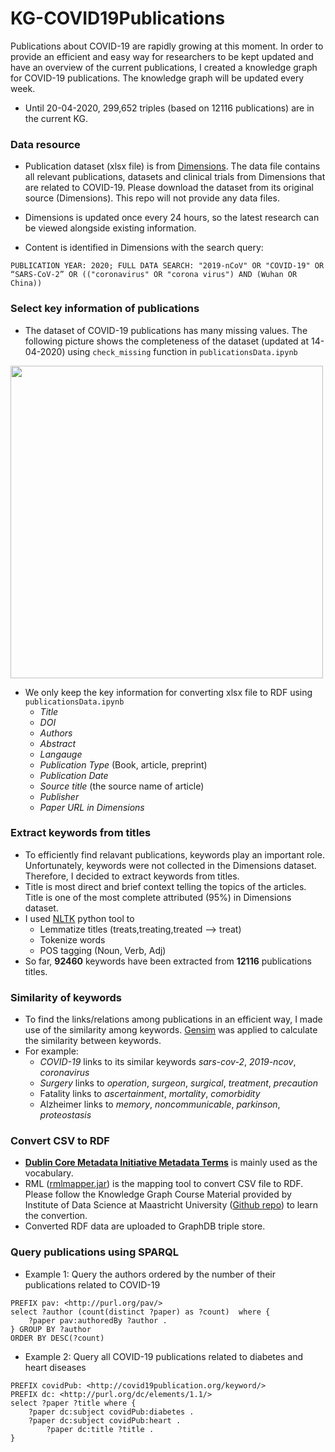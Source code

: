 # KG-COVID19Publications
Publications about COVID-19 are rapidly growing at this moment. In order to provide an efficient and easy way for researchers to be kept updated and have an overview of the current publications, I created a knowledge graph for COVID-19 publications. The knowledge graph will be updated every week. 

- Until 20-04-2020, 299,652 triples (based on 12116 publications) are in the current KG.

### Data resource 

- Publication dataset (xlsx file) is from [Dimensions](https://dimensions.figshare.com/articles/Dimensions_COVID-19_publications_datasets_and_clinical_trials/11961063). The data file contains all relevant publications, datasets and clinical trials from Dimensions that are related to COVID-19. Please download the dataset from its original source (Dimensions). This repo will not provide any data files.

- Dimensions is updated once every 24 hours, so the latest research can be viewed alongside existing information. 

- Content is identified in Dimensions with the search query: 

```PUBLICATION YEAR: 2020; FULL DATA SEARCH: "2019-nCoV" OR "COVID-19" OR “SARS-CoV-2” OR (("coronavirus" OR "corona virus") AND (Wuhan OR China))```

### Select key information of publications

- The dataset of COVID-19 publications has many missing values. The following picture shows the completeness of the dataset (updated at 14-04-2020) using ```check_missing``` function in ```publicationsData.ipynb```

<img src="https://github.com/sunchang0124/KG-COVID19Publications/raw/master/img/completeness.png" height="500">

- We only keep the key information for converting xlsx file to RDF using  ```publicationsData.ipynb```
  - *Title*
  - *DOI*
  - *Authors*
  - *Abstract*
  - *Langauge*
  - *Publication Type* (Book, article, preprint)
  - *Publication Date*
  - *Source title* (the source name of article)
  - *Publisher* 
  - *Paper URL in Dimensions*

### Extract keywords from titles ###

- To efficiently find relavant publications, keywords play an important role. Unfortunately, keywords were not collected in the Dimensions dataset. Therefore, I decided to extract keywords from titles. 
- Title is most direct and brief context telling the topics of the articles. Title is one of the most complete attributed (95%) in Dimensions dataset.
- I used [NLTK](https://www.nltk.org/) python tool to
  - Lemmatize titles (treats,treating,treated --> treat)
  - Tokenize words
  - POS tagging (Noun, Verb, Adj)
- So far, **92460** keywords have been extracted from **12116** publications titles.  

### Similarity of keywords

- To find the links/relations among publications in an efficient way, I made use of the similarity among keywords.  [Gensim](https://radimrehurek.com/gensim/index.html) was applied to calculate the similarity between keywords.
- For example:
  - *COVID-19* links to its similar keywords *sars-cov-2*, *2019-ncov*, *coronavirus*
  - *Surgery* links to *operation*, *surgeon*, *surgical*, *treatment*, *precaution*
  - Fatality links to *ascertainment*, *mortality*, *comorbidity*
  - Alzheimer links to *memory*, *noncommunicable*, *parkinson*, *proteostasis*

### Convert CSV to RDF

- **[Dublin Core Metadata Initiative Metadata Terms](https://www.dublincore.org/specifications/dublin-core/dcmi-terms/)** is mainly used as the vocabulary.
- RML ([rmlmapper.jar](https://github.com/RMLio/rmlmapper-java/releases/download/v4.3.1/rmlmapper.jar)) is the mapping tool to convert CSV file to RDF. Please follow the Knowledge Graph Course Material provided by Institute of Data Science at Maastricht University ([Github repo](https://github.com/MaastrichtU-IDS/UM_KEN4256_KnowledgeGraphs)) to learn the convertion.
- Converted RDF data are uploaded to GraphDB triple store.

### Query publications using SPARQL

-  Example 1: Query the authors ordered by the number of their publications related to COVID-19

```SPARQL
PREFIX pav: <http://purl.org/pav/> 
select ?author (count(distinct ?paper) as ?count)  where { 
	?paper pav:authoredBy ?author .
} GROUP BY ?author
ORDER BY DESC(?count)
```



-  Example 2: Query all COVID-19 publications related to diabetes and heart diseases 

```SPARQL
PREFIX covidPub: <http://covid19publication.org/keyword/>
PREFIX dc: <http://purl.org/dc/elements/1.1/> 
select ?paper ?title where { 
	?paper dc:subject covidPub:diabetes .
	?paper dc:subject covidPub:heart .
    	?paper dc:title ?title . 
}
```





